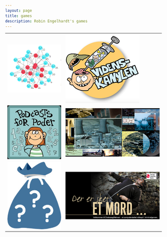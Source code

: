 ```yaml
---
layout: page
title: games
description: Robin Engelhardt's games
---
```



<table class="wide">
<tr>
  <td class="left">
    <a href="https://spil.digitaluddannelse.org/">
        <img src="../assets/publpics/bad-influence-network.gif" alt="Bad Influence" title="Bad Influence"/>
    </a>
  </td>
  <td class="right">
    <a href="https://www.videnskanylen.dk/">
        <img src="../assets/publpics/videnskanylen.png" alt="Videnskanylen" title="Videnskanylen"/>
    </a>
  </td>
</tr>
<tr>
  <td class="left">
    <a href="http://podcastsforpoder.kloerkonge.dk/">
        <img src="../assets/publpics/podcasts_for_poder.jpg" alt="Podcasts for poder" title="Podcasts for poder"/>
    </a>
  </td>
  <td class="right">
    <a href="https://boardgamegeek.com/boardgame/19882/hazard-cards">
        <img src="../assets/publpics/color_collage.jpg" alt="Hazardcards" title="Hazardcards"/>
    </a>
  </td>
</tr>
<tr>
  <td class="left">
    <a href="https://spil.digitaluddannelse.org/">
        <img src="../assets/publpics/daytrader.jpg" alt="Daytrader" title="Daytrader"/>
    </a>
  </td>
  <td class="right">
    <a href="https://drabssag.dk/">
        <img src="../assets/publpics/drabssag.jpg" alt="Drabssag Melved" title="Drabssag Melved"/>
    </a>
  </td>
</tr>
</table>
